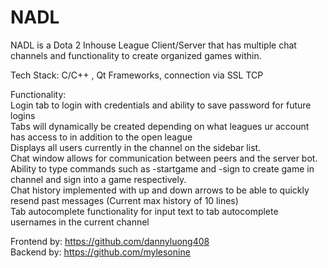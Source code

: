 # NADL

NADL is a Dota 2 Inhouse League Client/Server that has multiple chat channels and functionality to create organized games within.

Tech Stack: C/C++ , Qt Frameworks, connection via SSL TCP

Functionality:<br>
Login tab to login with credentials and ability to save password for future logins<br>
Tabs will dynamically be created depending on what leagues ur account has access to in addition to the open league<br>
Displays all users currently in the channel on the sidebar list.<br>
Chat window allows for communication between peers and the server bot. <br>
Ability to type commands such as -startgame and -sign to create game in channel and sign into a game respectively.<br>
Chat history implemented with up and down arrows to be able to quickly resend past messages (Current max history of 10 lines)<br>
Tab autocomplete functionality for input text to tab autocomplete usernames in the current channel<br>



Frontend by: https://github.com/dannyluong408<br>
Backend by: https://github.com/mylesonine<br>
